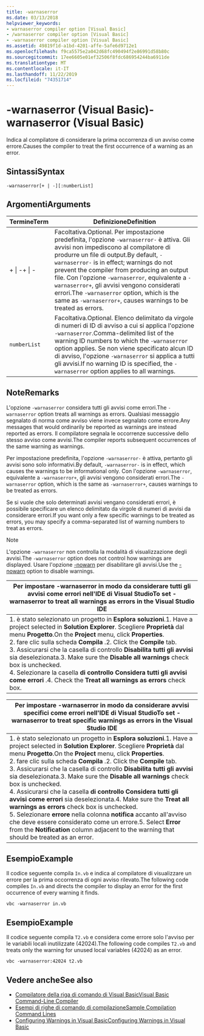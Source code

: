 ```yaml
---
title: -warnaserror
ms.date: 03/13/2018
helpviewer_keywords:
- warnaserror compiler option [Visual Basic]
- /warnaserror compiler option [Visual Basic]
- -warnaserror compiler option [Visual Basic]
ms.assetid: 49819f1d-a1bd-4201-affe-5afe6d9712e1
ms.openlocfilehash: f9ca5575e2a042d68fc490494f2e86991d58b80c
ms.sourcegitcommit: 17ee6605e01ef32506f8fdc686954244ba6911de
ms.translationtype: MT
ms.contentlocale: it-IT
ms.lasthandoff: 11/22/2019
ms.locfileid: "74351714"
---
```

# <a name="-warnaserror-visual-basic"></a><span data-ttu-id="5fd9b-102">-warnaserror (Visual Basic)</span><span class="sxs-lookup"><span data-stu-id="5fd9b-102">-warnaserror (Visual Basic)</span></span>
<span data-ttu-id="5fd9b-103">Indica al compilatore di considerare la prima occorrenza di un avviso come errore.</span><span class="sxs-lookup"><span data-stu-id="5fd9b-103">Causes the compiler to treat the first occurrence of a warning as an error.</span></span>  
  
## <a name="syntax"></a><span data-ttu-id="5fd9b-104">Sintassi</span><span class="sxs-lookup"><span data-stu-id="5fd9b-104">Syntax</span></span>  
  
```console  
-warnaserror[+ | -][:numberList]  
```  
  
## <a name="arguments"></a><span data-ttu-id="5fd9b-105">Argomenti</span><span class="sxs-lookup"><span data-stu-id="5fd9b-105">Arguments</span></span>  
  
|<span data-ttu-id="5fd9b-106">Termine</span><span class="sxs-lookup"><span data-stu-id="5fd9b-106">Term</span></span>|<span data-ttu-id="5fd9b-107">Definizione</span><span class="sxs-lookup"><span data-stu-id="5fd9b-107">Definition</span></span>|  
|---|---|  
|<span data-ttu-id="5fd9b-108">+ &#124; -</span><span class="sxs-lookup"><span data-stu-id="5fd9b-108">+ &#124; -</span></span>|<span data-ttu-id="5fd9b-109">Facoltativa.</span><span class="sxs-lookup"><span data-stu-id="5fd9b-109">Optional.</span></span> <span data-ttu-id="5fd9b-110">Per impostazione predefinita, l'opzione `-warnaserror-` è attiva. Gli avvisi non impediscono al compilatore di produrre un file di output.</span><span class="sxs-lookup"><span data-stu-id="5fd9b-110">By default, `-warnaserror-` is in effect; warnings do not prevent the compiler from producing an output file.</span></span> <span data-ttu-id="5fd9b-111">Con l'opzione `-warnaserror`, equivalente a `-warnaserror+`, gli avvisi vengono considerati errori.</span><span class="sxs-lookup"><span data-stu-id="5fd9b-111">The `-warnaserror` option, which is the same as `-warnaserror+`, causes warnings to be treated as errors.</span></span>|  
|`numberList`|<span data-ttu-id="5fd9b-112">Facoltativa.</span><span class="sxs-lookup"><span data-stu-id="5fd9b-112">Optional.</span></span> <span data-ttu-id="5fd9b-113">Elenco delimitato da virgole di numeri di ID di avviso a cui si applica l'opzione `-warnaserror`.</span><span class="sxs-lookup"><span data-stu-id="5fd9b-113">Comma-delimited list of the warning ID numbers to which the `-warnaserror` option applies.</span></span> <span data-ttu-id="5fd9b-114">Se non viene specificato alcun ID di avviso, l'opzione `-warnaserror` si applica a tutti gli avvisi.</span><span class="sxs-lookup"><span data-stu-id="5fd9b-114">If no warning ID is specified, the `-warnaserror` option applies to all warnings.</span></span>|  
  
## <a name="remarks"></a><span data-ttu-id="5fd9b-115">Note</span><span class="sxs-lookup"><span data-stu-id="5fd9b-115">Remarks</span></span>  
 <span data-ttu-id="5fd9b-116">L'opzione `-warnaserror` considera tutti gli avvisi come errori.</span><span class="sxs-lookup"><span data-stu-id="5fd9b-116">The `-warnaserror` option treats all warnings as errors.</span></span> <span data-ttu-id="5fd9b-117">Qualsiasi messaggio segnalato di norma come avviso viene invece segnalato come errore.</span><span class="sxs-lookup"><span data-stu-id="5fd9b-117">Any messages that would ordinarily be reported as warnings are instead reported as errors.</span></span> <span data-ttu-id="5fd9b-118">Il compilatore segnala le occorrenze successive dello stesso avviso come avvisi.</span><span class="sxs-lookup"><span data-stu-id="5fd9b-118">The compiler reports subsequent occurrences of the same warning as warnings.</span></span>  
  
 <span data-ttu-id="5fd9b-119">Per impostazione predefinita, l'opzione `-warnaserror-` è attiva, pertanto gli avvisi sono solo informativi.</span><span class="sxs-lookup"><span data-stu-id="5fd9b-119">By default, `-warnaserror-` is in effect, which causes the warnings to be informational only.</span></span> <span data-ttu-id="5fd9b-120">Con l'opzione `-warnaserror`, equivalente a `-warnaserror+`, gli avvisi vengono considerati errori.</span><span class="sxs-lookup"><span data-stu-id="5fd9b-120">The `-warnaserror` option, which is the same as `-warnaserror+`, causes warnings to be treated as errors.</span></span>  
  
 <span data-ttu-id="5fd9b-121">Se si vuole che solo determinati avvisi vengano considerati errori, è possibile specificare un elenco delimitato da virgole di numeri di avvisi da considerare errori.</span><span class="sxs-lookup"><span data-stu-id="5fd9b-121">If you want only a few specific warnings to be treated as errors, you may specify a comma-separated list of warning numbers to treat as errors.</span></span>  
  
> [!NOTE]
> <span data-ttu-id="5fd9b-122">L'opzione `-warnaserror` non controlla la modalità di visualizzazione degli avvisi.</span><span class="sxs-lookup"><span data-stu-id="5fd9b-122">The `-warnaserror` option does not control how warnings are displayed.</span></span> <span data-ttu-id="5fd9b-123">Usare l'opzione [-nowarn](../../../visual-basic/reference/command-line-compiler/nowarn.md) per disabilitare gli avvisi.</span><span class="sxs-lookup"><span data-stu-id="5fd9b-123">Use the [-nowarn](../../../visual-basic/reference/command-line-compiler/nowarn.md) option to disable warnings.</span></span>  
  
|<span data-ttu-id="5fd9b-124">Per impostare -warnaserror in modo da considerare tutti gli avvisi come errori nell'IDE di Visual Studio</span><span class="sxs-lookup"><span data-stu-id="5fd9b-124">To set -warnaserror to treat all warnings as errors in the Visual Studio IDE</span></span>|  
|---|  
|<span data-ttu-id="5fd9b-125">1. è stato selezionato un progetto in **Esplora soluzioni**.</span><span class="sxs-lookup"><span data-stu-id="5fd9b-125">1.  Have a project selected in **Solution Explorer**.</span></span> <span data-ttu-id="5fd9b-126">Scegliere **Proprietà** dal menu **Progetto**.</span><span class="sxs-lookup"><span data-stu-id="5fd9b-126">On the **Project** menu, click **Properties**.</span></span> <br /><span data-ttu-id="5fd9b-127">2. fare clic sulla scheda **Compila** .</span><span class="sxs-lookup"><span data-stu-id="5fd9b-127">2.  Click the **Compile** tab.</span></span><br /><span data-ttu-id="5fd9b-128">3. Assicurarsi che la casella di controllo **Disabilita tutti gli avvisi** sia deselezionata.</span><span class="sxs-lookup"><span data-stu-id="5fd9b-128">3.  Make sure the **Disable all warnings** check box is unchecked.</span></span><br /><span data-ttu-id="5fd9b-129">4. Selezionare la casella **di controllo Considera tutti gli avvisi come errori** .</span><span class="sxs-lookup"><span data-stu-id="5fd9b-129">4.  Check the **Treat all warnings as errors** check box.</span></span>|  
  
|<span data-ttu-id="5fd9b-130">Per impostare -warnaserror in modo da considerare avvisi specifici come errori nell'IDE di Visual Studio</span><span class="sxs-lookup"><span data-stu-id="5fd9b-130">To set -warnaserror to treat specific warnings as errors in the Visual Studio IDE</span></span>|  
|---|  
|<span data-ttu-id="5fd9b-131">1. è stato selezionato un progetto in **Esplora soluzioni**.</span><span class="sxs-lookup"><span data-stu-id="5fd9b-131">1.  Have a project selected in **Solution Explorer**.</span></span> <span data-ttu-id="5fd9b-132">Scegliere **Proprietà** dal menu **Progetto**.</span><span class="sxs-lookup"><span data-stu-id="5fd9b-132">On the **Project** menu, click **Properties**.</span></span><br /><span data-ttu-id="5fd9b-133">2. fare clic sulla scheda **Compila** .</span><span class="sxs-lookup"><span data-stu-id="5fd9b-133">2.  Click the **Compile** tab.</span></span><br /><span data-ttu-id="5fd9b-134">3. Assicurarsi che la casella di controllo **Disabilita tutti gli avvisi** sia deselezionata.</span><span class="sxs-lookup"><span data-stu-id="5fd9b-134">3.  Make sure the **Disable all warnings** check box is unchecked.</span></span><br /><span data-ttu-id="5fd9b-135">4. Assicurarsi che la casella **di controllo Considera tutti gli avvisi come errori** sia deselezionata.</span><span class="sxs-lookup"><span data-stu-id="5fd9b-135">4.  Make sure the **Treat all warnings as errors** check box is unchecked.</span></span><br /><span data-ttu-id="5fd9b-136">5. Selezionare **errore** nella colonna **notifica** accanto all'avviso che deve essere considerato come un errore.</span><span class="sxs-lookup"><span data-stu-id="5fd9b-136">5.  Select **Error** from the **Notification** column adjacent to the warning that should be treated as an error.</span></span>|  
  
## <a name="example"></a><span data-ttu-id="5fd9b-137">Esempio</span><span class="sxs-lookup"><span data-stu-id="5fd9b-137">Example</span></span>  
 <span data-ttu-id="5fd9b-138">Il codice seguente compila `In.vb` e indica al compilatore di visualizzare un errore per la prima occorrenza di ogni avviso rilevato.</span><span class="sxs-lookup"><span data-stu-id="5fd9b-138">The following code compiles `In.vb` and directs the compiler to display an error for the first occurrence of every warning it finds.</span></span>  
  
```console
vbc -warnaserror in.vb  
```  
  
## <a name="example"></a><span data-ttu-id="5fd9b-139">Esempio</span><span class="sxs-lookup"><span data-stu-id="5fd9b-139">Example</span></span>  
 <span data-ttu-id="5fd9b-140">Il codice seguente compila `T2.vb` e considera come errore solo l'avviso per le variabili locali inutilizzate (42024).</span><span class="sxs-lookup"><span data-stu-id="5fd9b-140">The following code compiles `T2.vb` and treats only the warning for unused local variables (42024) as an error.</span></span>  
  
```console
vbc -warnaserror:42024 t2.vb  
```  
  
## <a name="see-also"></a><span data-ttu-id="5fd9b-141">Vedere anche</span><span class="sxs-lookup"><span data-stu-id="5fd9b-141">See also</span></span>

- [<span data-ttu-id="5fd9b-142">Compilatore della riga di comando di Visual Basic</span><span class="sxs-lookup"><span data-stu-id="5fd9b-142">Visual Basic Command-Line Compiler</span></span>](../../../visual-basic/reference/command-line-compiler/index.md)
- [<span data-ttu-id="5fd9b-143">Esempi di righe di comando di compilazione</span><span class="sxs-lookup"><span data-stu-id="5fd9b-143">Sample Compilation Command Lines</span></span>](../../../visual-basic/reference/command-line-compiler/sample-compilation-command-lines.md)
- [<span data-ttu-id="5fd9b-144">Configuring Warnings in Visual Basic</span><span class="sxs-lookup"><span data-stu-id="5fd9b-144">Configuring Warnings in Visual Basic</span></span>](/visualstudio/ide/configuring-warnings-in-visual-basic)
